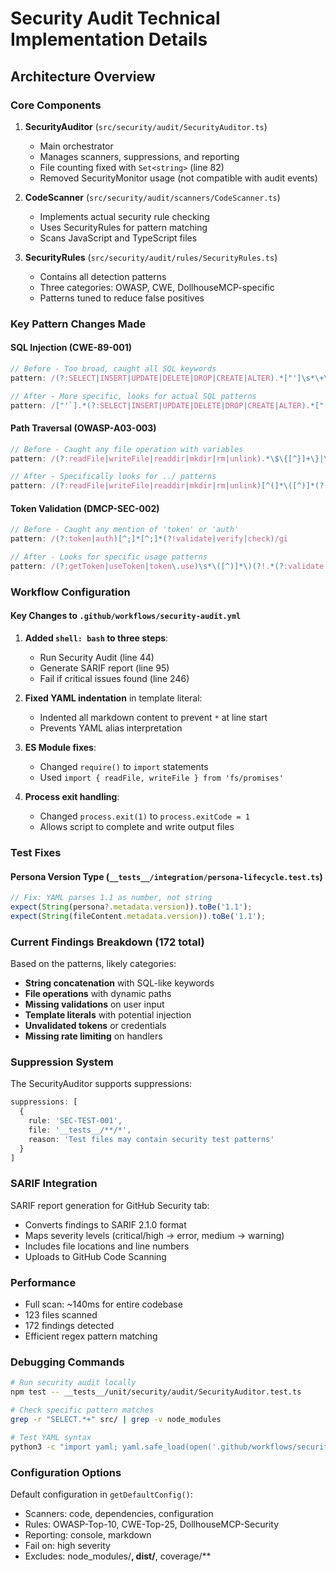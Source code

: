 # Security Audit Technical Implementation Details

## Architecture Overview

### Core Components

1. **SecurityAuditor** (`src/security/audit/SecurityAuditor.ts`)
   - Main orchestrator
   - Manages scanners, suppressions, and reporting
   - File counting fixed with `Set<string>` (line 82)
   - Removed SecurityMonitor usage (not compatible with audit events)

2. **CodeScanner** (`src/security/audit/scanners/CodeScanner.ts`)
   - Implements actual security rule checking
   - Uses SecurityRules for pattern matching
   - Scans JavaScript and TypeScript files

3. **SecurityRules** (`src/security/audit/rules/SecurityRules.ts`)
   - Contains all detection patterns
   - Three categories: OWASP, CWE, DollhouseMCP-specific
   - Patterns tuned to reduce false positives

### Key Pattern Changes Made

#### SQL Injection (CWE-89-001)
```typescript
// Before - Too broad, caught all SQL keywords
pattern: /(?:SELECT|INSERT|UPDATE|DELETE|DROP|CREATE|ALTER).*["']\s*\+\s*\w+|["'].*(?:SELECT|INSERT|UPDATE|DELETE|DROP|CREATE|ALTER).*["']\s*\+/gi

// After - More specific, looks for actual SQL patterns
pattern: /["'`].*(?:SELECT|INSERT|UPDATE|DELETE|DROP|CREATE|ALTER).*["'`]\s*\+\s*\w+/gi
```

#### Path Traversal (OWASP-A03-003)
```typescript
// Before - Caught any file operation with variables
pattern: /(?:readFile|writeFile|readdir|mkdir|rm|unlink).*\$\{[^}]+\}|\.\.\/|\.\.\\/g

// After - Specifically looks for ../ patterns
pattern: /(?:readFile|writeFile|readdir|mkdir|rm|unlink)[^(]*\([^)]*(?:\.\.[/\\].*\+|\+.*\.\.[/\\])/g
```

#### Token Validation (DMCP-SEC-002)
```typescript
// Before - Caught any mention of 'token' or 'auth'
pattern: /(?:token|auth)[^;]*[^;]*(?!validate|verify|check)/gi

// After - Looks for specific usage patterns
pattern: /(?:getToken|useToken|token\.use)\s*\([^)]*\)(?!.*(?:validate|verify|check))/gi
```

### Workflow Configuration

#### Key Changes to `.github/workflows/security-audit.yml`

1. **Added `shell: bash` to three steps**:
   - Run Security Audit (line 44)
   - Generate SARIF report (line 95)
   - Fail if critical issues found (line 246)

2. **Fixed YAML indentation** in template literal:
   - Indented all markdown content to prevent `*` at line start
   - Prevents YAML alias interpretation

3. **ES Module fixes**:
   - Changed `require()` to `import` statements
   - Used `import { readFile, writeFile } from 'fs/promises'`

4. **Process exit handling**:
   - Changed `process.exit(1)` to `process.exitCode = 1`
   - Allows script to complete and write output files

### Test Fixes

#### Persona Version Type (`__tests__/integration/persona-lifecycle.test.ts`)
```typescript
// Fix: YAML parses 1.1 as number, not string
expect(String(persona?.metadata.version)).toBe('1.1');
expect(String(fileContent.metadata.version)).toBe('1.1');
```

### Current Findings Breakdown (172 total)

Based on the patterns, likely categories:
- **String concatenation** with SQL-like keywords
- **File operations** with dynamic paths
- **Missing validations** on user input
- **Template literals** with potential injection
- **Unvalidated tokens** or credentials
- **Missing rate limiting** on handlers

### Suppression System

The SecurityAuditor supports suppressions:
```typescript
suppressions: [
  {
    rule: 'SEC-TEST-001',
    file: '__tests__/**/*',
    reason: 'Test files may contain security test patterns'
  }
]
```

### SARIF Integration

SARIF report generation for GitHub Security tab:
- Converts findings to SARIF 2.1.0 format
- Maps severity levels (critical/high → error, medium → warning)
- Includes file locations and line numbers
- Uploads to GitHub Code Scanning

### Performance

- Full scan: ~140ms for entire codebase
- 123 files scanned
- 172 findings detected
- Efficient regex pattern matching

### Debugging Commands

```bash
# Run security audit locally
npm test -- __tests__/unit/security/audit/SecurityAuditor.test.ts

# Check specific pattern matches
grep -r "SELECT.*+" src/ | grep -v node_modules

# Test YAML syntax
python3 -c "import yaml; yaml.safe_load(open('.github/workflows/security-audit.yml'))"
```

### Configuration Options

Default configuration in `getDefaultConfig()`:
- Scanners: code, dependencies, configuration
- Rules: OWASP-Top-10, CWE-Top-25, DollhouseMCP-Security
- Reporting: console, markdown
- Fail on: high severity
- Excludes: node_modules/**, dist/**, coverage/**